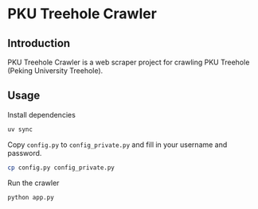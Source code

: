 # PKU Treehole Crawler

## Introduction

PKU Treehole Crawler is a web scraper project for crawling PKU Treehole (Peking University Treehole).

## Usage

Install dependencies

```bash
uv sync
```

Copy `config.py` to `config_private.py` and fill in your username and password.

```bash
cp config.py config_private.py
```

Run the crawler

```bash
python app.py
```
